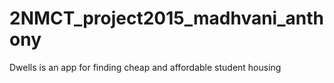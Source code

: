 # 2NMCT_project2015_madhvani_anthony
Dwells is an app for finding cheap and affordable student housing
